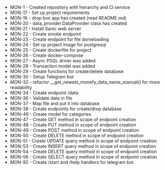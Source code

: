 * MON-1  - Created repository with heirarchy and CI service
* MON-17 - Set up project requirements
* MON-19 - drop box app has created (read README.md)
* MON-20 - data_provider.DataProvider class has created
* MON-21 - Install Sanic web server
* MON-22 - Create smoke endpoint
* MON-23 - Create endpoint for file donwloading
* MON-24 - Set up project image for postgresql
* MON-25 - Create dockerfile for project
* MON-26 - Create docker-compose
* MON-27 - Async PSQL driver was added
* MON-28 - Transaction model was added
* MON-29 - Create functions for create/delete database
* MON-30 - Setup Telegram bot
* MON-32 - refactor __get_newest_monefy_data_name_manual() for more readability
* MON-34 - Create endpoint /data
* MON-36 - Validate data in file
* MON-37 - Map file and put it into database
* MON-38 - Create endpoints for create/drop database
* MON-46 -  Create model for categories
* MON-47 - Create GET method in scope of endpoint creation	
* MON-48 - Create PUT method in scope of endpoint creation	
* MON-49 - Create POST method in scope of endpoint creation	
* MON-50 - Create DELETE method in scope of endpoint creation	
* MON-51 - Create UPDATE query method in scope of endpoint creation	
* MON-53 - Create INSERT query method in scope of endpoint creation	
* MON-54 - Create DELETE query method in scope of endpoint creation	
* MON-56 - Create SELECT query method in scope of endpoint creation
* MON-92 - Create /start and /help handlers for telegram bot
